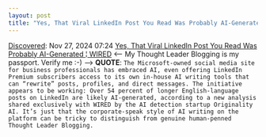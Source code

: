 ```yaml
---
layout: post
title: "Yes, That Viral LinkedIn Post You Read Was Probably AI-Generated ¦ WIRED"
---
```

[Discovered](http://rolandtanglao.com/2020/07/29/p1-blogthis-checkvist-list-links-to-blog/): Nov 27, 2024 07:24 [Yes, That Viral LinkedIn Post You Read Was Probably AI-Generated ¦ WIRED](https://www.wired.com/story/linkedin-ai-generated-influencers/) <-- My Thought Leader Blogging is my passport. Verify me :-) --> **QUOTE**: `The Microsoft-owned social media site for business professionals has embraced AI, even offering LinkedIn Premium subscribers access to its own in-house AI writing tools that can “rewrite” posts, profiles, and direct messages. The initiative appears to be working: Over 54 percent of longer English-language posts on LinkedIn are likely AI-generated, according to a new analysis shared exclusively with WIRED by the AI detection startup Originality AI. It’s just that the corporate-speak style of AI writing on the platform can be tricky to distinguish from genuine human-penned Thought Leader Blogging.`
